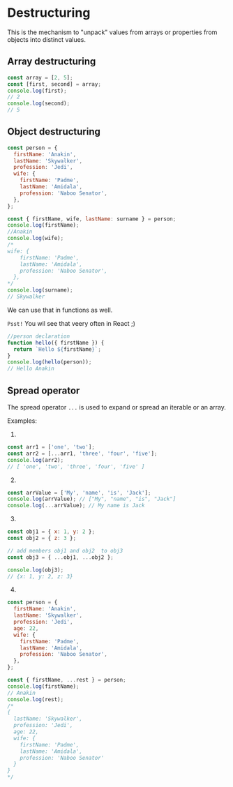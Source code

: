 # Destructuring

This is the mechanism to "unpack" values from arrays or properties from objects into distinct values.

## Array destructuring

```js
const array = [2, 5];
const [first, second] = array;
console.log(first);
// 2
console.log(second);
// 5
```

## Object destructuring

```js
const person = {
  firstName: 'Anakin',
  lastName: 'Skywalker',
  profession: 'Jedi',
  wife: {
    firstName: 'Padme',
    lastName: 'Amidala',
    profession: 'Naboo Senator',
  },
};

const { firstName, wife, lastName: surname } = person;
console.log(firstName);
//Anakin
console.log(wife);
/*
wife: {
    firstName: 'Padme',
    lastName: 'Amidala',
    profession: 'Naboo Senator',
  },
*/
console.log(surname);
// Skywalker
```

We can use that in functions as well.

`Psst!` You wil see that veery often in React ;)

```js
//person declaration
function hello({ firstName }) {
  return `Hello ${firstName}`;
}
console.log(hello(person));
// Hello Anakin
```

## Spread operator

The spread operator `...` is used to expand or spread an iterable or an array.

Examples:

1.

```js
const arr1 = ['one', 'two'];
const arr2 = [...arr1, 'three', 'four', 'five'];
console.log(arr2);
// [ 'one', 'two', 'three', 'four', 'five' ]
```

2.

```js
const arrValue = ['My', 'name', 'is', 'Jack'];
console.log(arrValue); // ["My", "name", "is", "Jack"]
console.log(...arrValue); // My name is Jack
```

3.

```js
const obj1 = { x: 1, y: 2 };
const obj2 = { z: 3 };

// add members obj1 and obj2  to obj3
const obj3 = { ...obj1, ...obj2 };

console.log(obj3);
// {x: 1, y: 2, z: 3}
```

4.

```js
const person = {
  firstName: 'Anakin',
  lastName: 'Skywalker',
  profession: 'Jedi',
  age: 22,
  wife: {
    firstName: 'Padme',
    lastName: 'Amidala',
    profession: 'Naboo Senator',
  },
};

const { firstName, ...rest } = person;
console.log(firstName);
// Anakin
console.log(rest);
/*
{
  lastName: 'Skywalker',
  profession: 'Jedi',
  age: 22,
  wife: {
    firstName: 'Padme',
    lastName: 'Amidala',
    profession: 'Naboo Senator'
  }
}
*/
```
